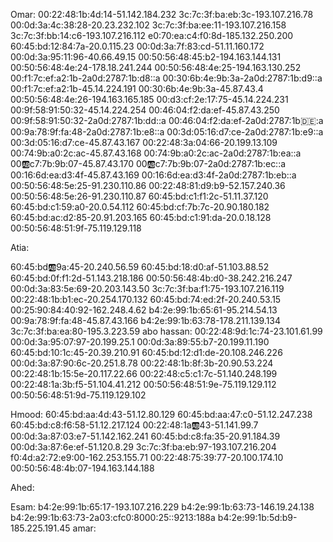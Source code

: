 Omar: 
00:22:48:1b:4d:14-51.142.184.232
3c:7c:3f:ba:eb:3c-193.107.216.78
00:0d:3a:4c:38:28-20.23.232.102
3c:7c:3f:ba:ee:11-193.107.216.158
3c:7c:3f:bb:14:c6-193.107.216.112
e0:70:ea:c4:f0:8d-185.132.250.200
60:45:bd:12:84:7a-20.0.115.23
00:0d:3a:7f:83:cd-51.11.160.172
00:0d:3a:95:11:96-40.66.49.15
00:50:56:48:45:b2-194.163.144.131
00:50:56:48:4e:24-178.18.241.244
00:50:56:48:4e:25-194.163.130.252
00:f1:7c:ef:a2:1b-2a0d:2787:1b:d8::a
00:30:6b:4e:9b:3a-2a0d:2787:1b:d9::a
00:f1:7c:ef:a2:1b-45.14.224.191
00:30:6b:4e:9b:3a-45.87.43.4
00:50:56:48:4e:26-194.163.165.185
00:d3:cf:2e:17:75-45.14.224.231
00:9f:58:91:50:32-45.14.224.254
00:46:04:f2:da:ef-45.87.43.250
00:9f:58:91:50:32-2a0d:2787:1b:dd::a
00:46:04:f2:da:ef-2a0d:2787:1b:de::a
00:9a:78:9f:fa:48-2a0d:2787:1b:e8::a
00:3d:05:16:d7:ce-2a0d:2787:1b:e9::a
00:3d:05:16:d7:ce-45.87.43.167
00:22:48:3a:04:66-20.199.13.109
00:74:9b:a0:2c:ac-45.87.43.168
00:74:9b:a0:2c:ac-2a0d:2787:1b:ea::a
00:ab:c7:7b:9b:07-45.87.43.170
00:ab:c7:7b:9b:07-2a0d:2787:1b:ec::a
00:16:6d:ea:d3:4f-45.87.43.169
00:16:6d:ea:d3:4f-2a0d:2787:1b:eb::a
00:50:56:48:5e:25-91.230.110.86
00:22:48:81:d9:b9-52.157.240.36   
00:50:56:48:5e:26-91.230.110.87
60:45:bd:c1:f1:2c-51.11.37.120
60:45:bd:c1:59:a0-20.0.54.112
60:45:bd:cf:7b:7c-20.90.180.182
60:45:bd:ac:d2:85-20.91.203.165
60:45:bd:c1:91:da-20.0.18.128
00:50:56:48:51:9f-75.119.129.118


Atia: 




60:45:bd:ab:9a:45-20.240.56.59
60:45:bd:18:d0:af-51.103.88.52
60:45:bd:0f:f1:2d-51.143.218.186
00:50:56:48:4b:d0-38.242.216.247
00:0d:3a:83:5e:69-20.203.143.50
3c:7c:3f:ba:f1:75-193.107.216.119
00:22:48:1b:b1:ec-20.254.170.132
60:45:bd:74:ed:2f-20.240.53.15
00:25:90:84:40:92-162.248.4.62
b4:2e:99:1b:65:61-95.214.54.13
00:9a:78:9f:fa:48-45.87.43.166
b4:2e:99:1b:63:78-178.211.139.134
3c:7c:3f:ba:ea:80-195.3.223.59
abo hassan: 
00:22:48:9d:1c:74-23.101.61.99
00:0d:3a:95:07:97-20.199.25.1
00:0d:3a:89:55:b7-20.199.11.190
60:45:bd:10:1c:45-20.39.210.91
60:45:bd:12:d1:de-20.108.246.226
00:0d:3a:87:90:6c-20.251.8.78
00:22:48:1b:8f:3b-20.90.53.224
00:22:48:1b:15:5e-20.117.22.66
00:22:48:c5:c1:7c-51.140.248.199
00:22:48:1a:3b:f5-51.104.41.212
00:50:56:48:51:9e-75.119.129.112
00:50:56:48:51:9d-75.119.129.102

Hmood: 
60:45:bd:aa:4d:43-51.12.80.129
60:45:bd:aa:47:c0-51.12.247.238
60:45:bd:c8:f6:58-51.12.217.124 
00:22:48:1a:ab:43-51.141.99.7
00:0d:3a:87:03:e7-51.142.162.241
60:45:bd:c8:fa:35-20.91.184.39
00:0d:3a:87:6e:ef-51.120.8.29
3c:7c:3f:ba:eb:97-193.107.216.204
f0:4d:a2:72:e9:00-162.253.155.71
00:22:48:75:39:77-20.100.174.10
00:50:56:48:4b:07-194.163.144.188



Ahed: 


Esam: 
b4:2e:99:1b:65:17-193.107.216.229
b4:2e:99:1b:63:73-146.19.24.138
b4:2e:99:1b:63:73-2a03:cfc0:8000:25::9213:188a
b4:2e:99:1b:5d:b9-185.225.191.45
amar: 
